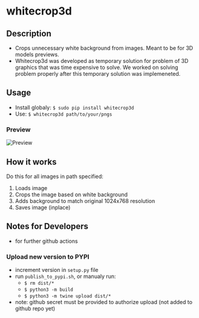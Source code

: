 # whitecrop3d
## Description
- Crops unnecessary white background from images. Meant to be for 3D models previews. 
- Whitecrop3d was developed as temporary solution for problem of 3D graphics that was time expensive to solve. We worked on solving problem properly after this temporary solution was implemeneted.
## Usage
- Install globaly: `$ sudo pip install whitecrop3d`
- Use: `$ whitecrop3d path/to/your/pngs`

### Preview
![Preview](previews/image.png)

## How it works
Do this for all images in path specified:
1. Loads image
2. Crops the image based on white background
3. Adds background to match original 1024x768 resolution
4. Saves image (inplace)
## Notes for Developers
- for further github actions
### Upload new version to PYPI
- increment version in `setup.py` file
- run `publish_to_pypi.sh`, or manualy run:
    - `$ rm dist/*`
    - `$ python3 -m build`
    - `$ python3 -m twine upload dist/*`
- note: github secret must be provided to authorize upload (not added to github repo yet)